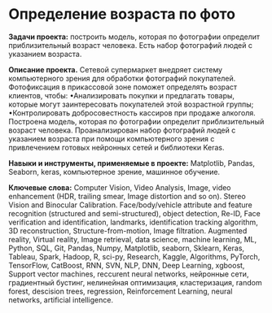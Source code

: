 
# Определение возраста по фото

<b>Задачи проекта:</b> построить модель, которая по фотографии определит приблизительный возраст человека. Есть набор фотографий людей с указанием возраста.

<b> Описание проекта.</b> Сетевой супермаркет внедряет систему компьютерного зрения для обработки фотографий покупателей. Фотофиксация в прикассовой зоне поможет определять возраст клиентов, чтобы:
•Анализировать покупки и предлагать товары, которые могут заинтересовать покупателей этой возрастной группы;
•Контролировать добросовестность кассиров при продаже алкоголя.
Построена модель, которая по фотографии определит приблизительный возраст человека. 
Проанализирован набор фотографий людей с указанием возраста при помощи компьютерного зрения с привлечением готовых нейронных сетей и библиотеки Keras.

<b> Навыки и инструменты, применяемые в проекте:</b>
Matplotlib, Pandas, Seaborn, keras, компьютерное зрение, машинное обучение.

<b>Ключевые слова:</b> Computer Vision,  Video Analysis, Image, video enhancement (HDR, trailing smear, Image distortion and so on). Stereo Vision and Binocular Calibration. Face/body/vehicle attribute and feature recognition (structured and semi-structured), object detection, Re-ID, Face verification and identification, landmarks, identification tracking algorithm, 3D reconstruction, Structure-from-motion, Image filtration. Augmented reality, Virtual reality, Image retrieval, data science, machine learning, ML, Python, SQL, Git, Pandas, Numpy, Matplotlib, seaborn, Sklearn, Keras, Tableau, Spark, Hadoop, R, sci-py, Research, Kaggle, Algorithms, PyTorch, TensorFlow, CatBoost, RNN, SVN, NLP, DNN, Deep Learning, xgboost, Support vector machines, reccurent neural networks, нейронные сети, градиентный бустинг, нелинейная оптимизация, кластеризация, random forest, descision trees,  regression,  Reinforcement Learning, neural networks, artificial intelligence.
